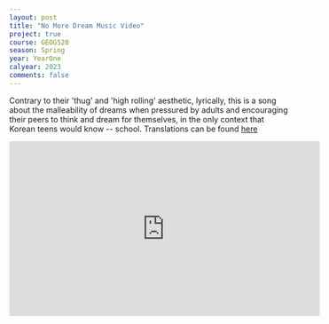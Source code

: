 ```yaml
---
layout: post
title: "No More Dream Music Video"
project: true
course: GEOG520
season: Spring
year: YearOne
calyear: 2023
comments: false
---
```


Contrary to their 'thug' and 'high rolling' aesthetic, lyrically, this is a song about the malleability of dreams when pressured by adults and encouraging their peers to think and dream for themselves, in the only context that Korean teens would know -- school. Translations can be found [here](https://genius.com/Genius-english-translations-bts-no-more-dream-english-translation-lyrics)

<iframe width="560" height="315" src="https://www.youtube.com/embed/rBG5L7UsUxA" title="YouTube video player" frameborder="0" allow="accelerometer; autoplay; clipboard-write; encrypted-media; gyroscope; picture-in-picture; web-share" allowfullscreen></iframe>
